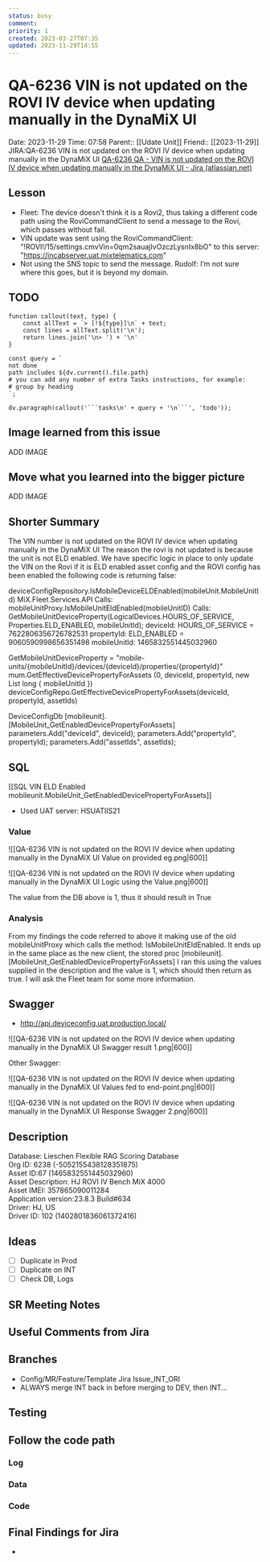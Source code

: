```yaml
---
status: busy
comment: 
priority: 1
created: 2023-03-27T07:35
updated: 2023-11-29T14:55
---
```


# QA-6236 VIN is not updated on the ROVI IV device when updating manually in the DynaMiX UI

Date: 2023-11-29 Time: 07:58
Parent:: [[Udate Unit]]
Friend:: [[2023-11-29]]
JIRA:QA-6236 VIN is not updated on the ROVI IV device when updating manually in the DynaMiX UI
[QA-6236 QA - VIN is not updated on the ROVI IV device when updating manually in the DynaMiX UI - Jira (atlassian.net)](https://csojiramixtelematics.atlassian.net/browse/QA-6236)

## Lesson

- Fleet: The device doesn't think it is a Rovi2, thus taking a different code path using the RoviCommandClient to send a message to the Rovi, which passes without fail.
- VIN update was sent using the RoviCommandClient: "!ROVI!/15/settings.cmvVin=0qm2sauajIvOzczLysnIx8bO" to this server: "https://incabserver.uat.mixtelematics.com"
- Not using the SNS topic to send the message. Rudolf: I’m not sure where this goes, but it is beyond my domain.

## TODO
```dataviewjs
function callout(text, type) {
    const allText = `> [!${type}]\n` + text;
    const lines = allText.split('\n');
    return lines.join('\n> ') + '\n'
}

const query = `
not done
path includes ${dv.current().file.path}
# you can add any number of extra Tasks instructions, for example:
# group by heading
`;

dv.paragraph(callout('```tasks\n' + query + '\n```', 'todo'));
```

## Image learned from this issue

ADD IMAGE

## Move what you learned into the bigger picture

ADD IMAGE

## Shorter Summary

The VIN number is not updated on the ROVI IV device when updating manually in the DynaMiX UI
The reason the rovi is not updated is because the unit is not ELD enabled. We have specific logic in place to only update the VIN on the Rovi if it is ELD enabled
asset config and the ROVI config has been enabled
the following code is returning false:

deviceConfigRepository.IsMobileDeviceELDEnabled(mobileUnit.MobileUnitId)
	MiX.Fleet.Services.API Calls: mobileUnitProxy.IsMobileUnitEldEnabled(mobileUnitID)
	Calls: GetMobileUnitDeviceProperty(LogicalDevices.HOURS_OF_SERVICE, Properties.ELD_ENABLED, mobileUnitId);
				deviceId: HOURS_OF_SERVICE = 7622806356726782531
				propertyId: ELD_ENABLED = 9060590998656351498
				mobileUnitId: 1465832551445032960

GetMobileUnitDeviceProperty = "mobile-units/{mobileUnitId}/devices/{deviceId}/properties/{propertyId}"
	mum.GetEffectiveDevicePropertyForAssets (0, deviceId, propertyId, new List long { mobileUnitId })
	deviceConfigRepo.GetEffectiveDevicePropertyForAssets(deviceId, propertyId, assetIds)

DeviceConfigDb
	[mobileunit].[MobileUnit_GetEnabledDevicePropertyForAssets]
		parameters.Add("deviceId", deviceId);
		parameters.Add("propertyId", propertyId);
		parameters.Add("assetIds", assetIds);


## SQL

[[SQL VIN ELD Enabled mobileunit.MobileUnit_GetEnabledDevicePropertyForAssets]]
- Used UAT server: HSUATIIS21

### Value

![[QA-6236 VIN is not updated on the ROVI IV device when updating manually in the DynaMiX UI Value on provided eg.png|600]]

![[QA-6236 VIN is not updated on the ROVI IV device when updating manually in the DynaMiX UI Logic using the Value.png|600]]

The value from the DB above is 1, thus it should result in True

### Analysis

From my findings the code referred to above it making use of the old mobileUnitProxy which calls the method: IsMobileUnitEldEnabled.
It ends up in the same place as the new client, the stored proc [mobileunit].[MobileUnit_GetEnabledDevicePropertyForAssets]
I ran this using the values supplied in the description and the value is 1, which should then return as true.
I will ask the Fleet team for some more information.


## Swagger

- http://api.deviceconfig.uat.production.local/

![[QA-6236 VIN is not updated on the ROVI IV device when updating manually in the DynaMiX UI Swagger result 1.png|600]]

Other Swagger:

![[QA-6236 VIN is not updated on the ROVI IV device when updating manually in the DynaMiX UI Values fed to end-point.png|600]]

![[QA-6236 VIN is not updated on the ROVI IV device when updating manually in the DynaMiX UI Response Swagger 2.png|600]]



## Description

Database: Lieschen Flexible RAG Scoring Database  
Org ID: 6238 (-5052155438128351875)  
Asset ID:67 (1465832551445032960)  
Asset Description: HJ ROVI IV Bench MiX 4000  
Asset IMEI: 357865090011284  
Application version:23.8.3 Build#634  
Driver: HJ, US  
Driver ID: 102 (1402801836061372416)

## Ideas

- [ ] Duplicate in Prod
- [ ] Duplicate on INT
- [ ] Check DB, Logs

## SR Meeting Notes


## Useful Comments from Jira


## Branches

- Config/MR/Feature/Template Jira Issue_INT_ORI
- ALWAYS merge INT back in before merging to DEV, then INT...

## Testing



## Follow the code path

### Log


### Data


### Code


## Final Findings for Jira

- 
